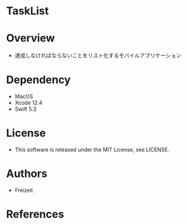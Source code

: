 # TaskList

# Overview

* 達成しなければならないことをリスト化するモバイルアプリケーション

# Dependency

* MacOS
* Xcode 12.4
* Swift 5.3

# License

* This software is released under the MIT License, see LICENSE.

# Authors

* Freizeit

# References
